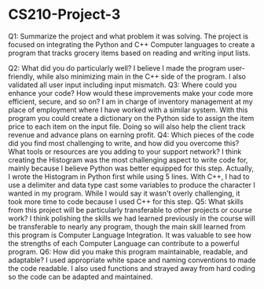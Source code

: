 # CS210-Project-3

Q1: Summarize the project and what problem it was solving.
  The project is focused on integrating the Python and C++ Computer languages to create a program that tracks grocery items based on reading and writing input lists.
  
Q2: What did you do particularly well?
  I believe I made the program user-friendly, while also minimizing main in the C++ side of the program. I also validated all user input including input mismatch.
Q3: Where could you enhance your code? How would these improvements make your code more efficient, secure, and so on?
  I am in charge of inventory management at my place of employment where I have worked with a similar system. With this program you could create a dictionary on the
  Python side to assign the item price to each item on the input file. Doing so will also help the client track revenue and advance plans on earning profit.
Q4: Which pieces of the code did you find most challenging to write, and how did you overcome this? What tools or resources are you adding to your support network?
  I think creating the Histogram was the most challenging aspect to write code for, mainly because I believe Python was better equipped for this step. Actually,
  I wrote the Histogram in Python first while using 5 lines. With C++, I had to use a delimiter and data type cast some variables to 
  produce the character I wanted in my program. While I would say it wasn't overly challenging, it took more time to code because I used C++ for this step.
Q5: What skills from this project will be particularly transferable to other projects or course work?
  I think polishing the skills we had learned previously in the course will be transferable to nearly any program, though the main skill learned from this program is 
  Computer Language Integration. It was valuable to see how the strengths of each Computer Language can contribute to a powerful program.
Q6: How did you make this program maintainable, readable, and adaptable?
  I used appropriate white space and naming conventions to made the code readable. I also used functions and strayed away from hard coding so the code can be adapted
  and maintained.
